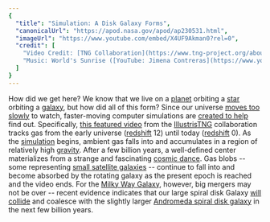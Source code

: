 ```yaml
---
{
  "title": "Simulation: A Disk Galaxy Forms",
  "canonicalUrl": "https://apod.nasa.gov/apod/ap230531.html",
  "imageUrl": "https://www.youtube.com/embed/X4UF9Akman0?rel=0",
  "credit": [
    "Video Credit: [TNG Collaboration](https://www.tng-project.org/about/), [MPCDF](https://www.mpcdf.mpg.de/), [FAS Harvard U.](https://www.rc.fas.harvard.edu/)",
    "Music: World's Sunrise ([YouTube: Jimena Contreras](https://www.youtube.com/watch?v=7BBnB-j6U-c))"
  ]
}
---
```


How did we get here? We know that we live on a [planet](https://apod.nasa.gov/apod/ap220206.html) orbiting a [star](https://solarsystem.nasa.gov/solar-system/sun/overview/) orbiting a [galaxy](https://apod.nasa.gov/apod/ap080606.html), but how did all of this form? Since our universe [moves too slowly](https://cdn.shopify.com/s/files/1/0272/4770/6214/articles/do-cats-get-bored-800x533.jpg) to watch, faster-moving computer simulations are [created to help](https://m.media-amazon.com/images/I/51ZjBEW+qNL.jpg) find out. Specifically, [this featured video](https://www.tng-project.org/media/) from the [Illustris](http://www.illustris-project.org/)[TNG](http://www.tng-project.org/) collaboration tracks gas from the early universe ([redshift](https://apod.nasa.gov/apod/ap130408.html) 12) until today ([redshift](https://en.wikipedia.org/wiki/Redshift) 0). As the [simulation](https://www.tng-project.org/media/) begins, ambient gas falls into and accumulates in a region of relatively high [gravity](https://spaceplace.nasa.gov/what-is-gravity/en/). After a few billion years, a well-defined center materializes from a strange and fascinating [cosmic dance](https://apod.nasa.gov/cgi-bin/apod/apod_search?tquery=colliding+galaxy). Gas blobs -- some representing [small satellite galaxies](http://www.atlasoftheuniverse.com/sattelit.html) -- continue to fall into and become absorbed by the rotating galaxy as the present epoch is reached and the video ends. For the [Milky Way Galaxy](http://cass.ucsd.edu/archive/public/tutorial/MW.html), however, big mergers may not be over -- recent evidence indicates that our large spiral disk Galaxy [will collide](https://apod.nasa.gov/apod/ap120604.html) and coalesce with the slightly larger [Andromeda spiral disk galaxy](https://apod.nasa.gov/apod/ap181217.html) in the next few billion years.
